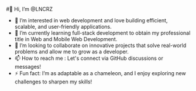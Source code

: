 #👋 Hi, I’m @LNCRZ  

- 👀 I’m interested in web development and love building efficient, scalable, and user-friendly applications.
- 🌱 I’m currently learning full-stack development to obtain my professional title in Web and Mobile Web Development. 
- 💞️ I’m looking to collaborate on innovative projects that solve real-world problems and allow me to grow as a developer. 
- 📫 How to reach me : Let's connect via GitHub discussions or messages!  
- ⚡ Fun fact: I’m as adaptable as a chameleon, and I enjoy exploring new challenges to sharpen my skills!  
<!---
LNCRZ/LNCRZ is a ✨ special ✨ repository because its `README.md` (this file) appears on your GitHub profile.
You can click the Preview link to take a look at your changes.
--->
